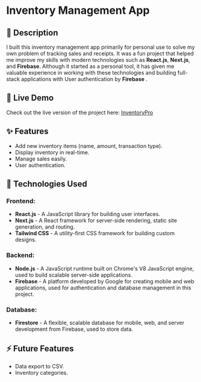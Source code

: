 # Inventory Management App

## 📖 Description
I built this inventory management app primarily for personal use to solve my own problem of tracking sales and receipts. It was a fun project that helped me improve my skills with modern technologies such as **React.js**, **Next.js**, and **Firebase**. Although it started as a personal tool, it has given me valuable experience in working with these technologies and building full-stack applications with User authentication by **Firebase** .


## 🚀 Live Demo

Check out the live version of the project here: [InventoryPro ](https://inventory-manage-next-js.vercel.app/)

## ✨ Features
- Add new inventory items (name, amount, transaction type).
- Display inventory in real-time.
- Manage sales easily.
- User authentication.


## 🧰 Technologies Used

### Frontend:
- **React.js** - A JavaScript library for building user interfaces.
- **Next.js** - A React framework for server-side rendering, static site generation, and routing.
- **Tailwind CSS** - A utility-first CSS framework for building custom designs.

### Backend:
- **Node.js** - A JavaScript runtime built on Chrome's V8 JavaScript engine, used to build scalable server-side applications.
- **Firebase** - A platform developed by Google for creating mobile and web applications, used for authentication and database management in this project.

### Database:
- **Firestore** - A flexible, scalable database for mobile, web, and server development from Firebase, used to store data.
## ⚡ Future Features
- Data export to CSV.
- Inventory categories.
